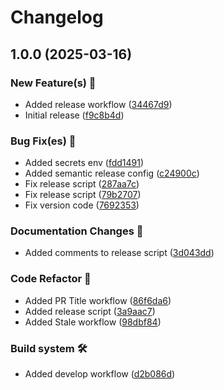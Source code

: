 # Changelog

## 1.0.0 (2025-03-16)

### New Feature(s) 🚀

* Added release workflow ([34467d9](https://github.com/Katulos/apk-semantic-release/commit/34467d9d406c549aa70219879aca6e0d66cf6dd2))
* Initial release ([f9c8b4d](https://github.com/Katulos/apk-semantic-release/commit/f9c8b4da74663f7078c55a2594de589c1787c2bb))

### Bug Fix(es) 🐛️

* Added secrets env ([fdd1491](https://github.com/Katulos/apk-semantic-release/commit/fdd149153e725e38d527a98883af41bccd57b0ff))
* Added semantic release config ([c24900c](https://github.com/Katulos/apk-semantic-release/commit/c24900c221c9bb2820de9b9cee0d9e65846e5857))
* Fix release script ([287aa7c](https://github.com/Katulos/apk-semantic-release/commit/287aa7c131d580d84c97b83c6a25748283bad808))
* Fix release script ([79b2707](https://github.com/Katulos/apk-semantic-release/commit/79b2707eacaa096f2cc078e06fb5de3331a17bd7))
* Fix version code ([7692353](https://github.com/Katulos/apk-semantic-release/commit/7692353bf5884c68f05f023395251701ed316f80))

### Documentation Changes 📝

* Added comments to release script ([3d043dd](https://github.com/Katulos/apk-semantic-release/commit/3d043ddc7841fb30c345175eaab10dedef7c6b94))

### Code Refactor 💅

* Added PR Title workflow ([86f6da6](https://github.com/Katulos/apk-semantic-release/commit/86f6da6d11f50da999f98b87293eb0392e3203ed))
* Added release script ([3a9aac7](https://github.com/Katulos/apk-semantic-release/commit/3a9aac7cc06a6e6a750a004a1e8c2120830e21f1))
* Added Stale workflow ([98dbf84](https://github.com/Katulos/apk-semantic-release/commit/98dbf841cd7c564bf7e4db833b1e6a5280b206b6))

### Build system 🛠️

* Added develop workflow ([d2b086d](https://github.com/Katulos/apk-semantic-release/commit/d2b086dc066b2ff1dd6e098d142e2bea15c6f3fa))
